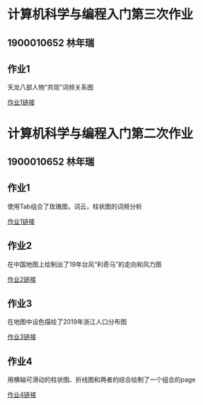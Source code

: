 # 计算机科学与编程入门第三次作业
## 1900010652 林年瑞

## 作业1
天龙八部人物“共现”词频关系图

[作业1链接](https://alan757.github.io/%E5%85%B3%E7%B3%BB%E5%9B%BE-%E5%88%86%E7%B1%BB-%E5%A4%A9%E9%BE%99%E5%85%AB%E9%83%A8.html)





# 计算机科学与编程入门第二次作业
## 1900010652 林年瑞

## 作业1
使用Tab组合了玫瑰图，词云，柱状图的词频分析

[作业1链接](https://alan757.github.io/%E4%BD%9C%E4%B8%9A1.html)
## 作业2
在中国地图上绘制出了19年台风“利奇马”的走向和风力图

[作业2链接](https://alan757.github.io/%E4%BD%9C%E4%B8%9A2.html)
## 作业3
在地图中设色描绘了2019年浙江人口分布图

[作业3链接](https://alan757.github.io/%E4%BD%9C%E4%B8%9A3.html)
## 作业4
用横轴可滑动的柱状图、折线图和两者的综合绘制了一个组合的page

[作业4链接](https://alan757.github.io/%E4%BD%9C%E4%B8%9A4.html)
